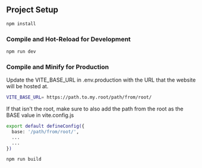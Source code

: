 ## Project Setup

```sh
npm install
```

### Compile and Hot-Reload for Development

```sh
npm run dev
```

### Compile and Minify for Production

Update the VITE_BASE_URL in .env.production with the URL that the website will be hosted at. 

```sh
VITE_BASE_URL= https://path.to.my.root/path/from/root/
```

If that isn't the root, make sure to also add the path from the root as the BASE value in vite.config.js

```sh
export default defineConfig({
  base: '/path/from/root/',
  ...
  ...
})
```

```sh
npm run build
```
